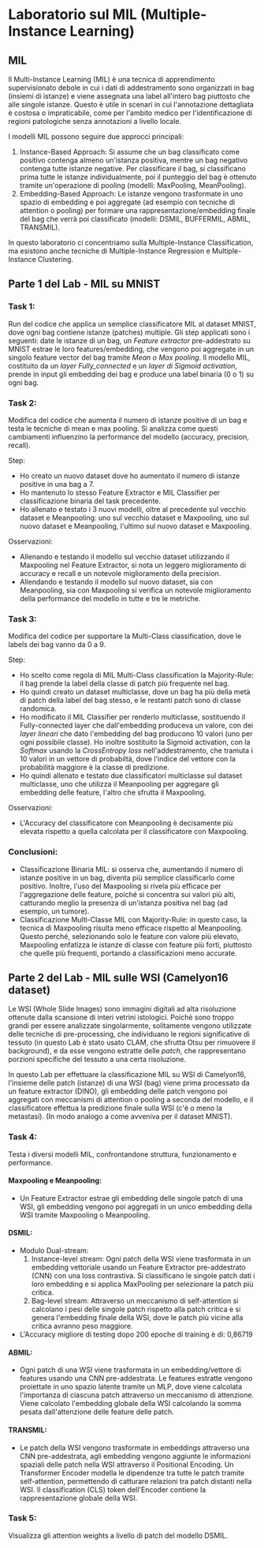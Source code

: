 # Laboratorio sul MIL (Multiple-Instance Learning)

## MIL
Il Multi-Instance Learning (MIL) è una tecnica di apprendimento supervisionato debole in cui i dati di addestramento sono organizzati in bag (insiemi di istanze) e viene assegnata una label all'intero bag piuttosto che alle singole istanze. Questo è utile in scenari in cui l'annotazione dettagliata è costosa o impraticabile, come per l'ambito medico per l'identificazione di regioni patologiche senza annotazioni a livello locale.

I modelli MIL possono seguire due approcci principali:
1. Instance-Based Approach: Si assume che un bag classificato come positivo contenga almeno un'istanza positiva, mentre un bag negativo contenga tutte istanze negative. Per classificare il bag, si classificano prima tutte le istanze individualmente, poi il punteggio del bag è ottenuto tramite un'operazione di pooling (modelli: MaxPooling, MeanPooling).
2. Embedding-Based Approach: Le istanze vengono trasformate in uno spazio di embedding e poi aggregate (ad esempio con tecniche di attention o pooling) per formare una rappresentazione/embedding finale del bag che verrà poi classificato (modelli: DSMIL, BUFFERMIL, ABMIL, TRANSMIL).

In questo laboratorio ci concentriamo sulla Multiple-Instance Classification, ma esistono anche tecniche di Multiple-Instance Regression e Multiple-Instance Clustering.

## Parte 1 del Lab - MIL su MNIST

### Task 1: 
Run del codice che applica un semplice classificatore MIL al dataset MNIST, dove ogni bag contiene istanze (patches) multiple. Gli step applicati sono i seguenti: date le istanze di un bag, un *Feature extractor* pre-addestrato su MNIST estrae le loro features/embedding, che vengono poi aggregate in un singolo feature vector del bag tramite *Mean o Max pooling*. Il modello MIL, costituito da un *layer Fully_connected* e un *layer di Sigmoid activation*, prende in input gli embedding dei bag e produce una label binaria (0 o 1) su ogni bag.
   
### Task 2: 
Modifica del codice che aumenta il numero di istanze positive di un bag e testa le tecniche di mean e max pooling. Si analizza come questi cambiamenti influenzino la performance del modello (accuracy, precision, recall).

   Step:
   - Ho creato un nuovo dataset dove ho aumentato il numero di istanze positive in una bag a 7.
   - Ho mantenuto lo stesso Feature Extractor e MIL Classifier per classificazione binaria del task precedente.
   - Ho allenato e testato i 3 nuovi modelli, oltre al precedente sul vecchio dataset e Meanpooling: uno sul vecchio dataset e Maxpooling, uno sul nuovo dataset e Meanpooling, l'ultimo sul nuovo dataset e Maxpooling.
   
   Osservazioni:
   - Allenando e testando il modello sul vecchio dataset utilizzando il Maxpooling nel Feature Extractor, si nota un leggero miglioramento di accuracy e recall e un notevole miglioramento della precision.
   - Allendando e testando il modello sul nuovo dataset, sia con Meanpooling, sia con Maxpooling si verifica un notevole miglioramento della performance del modello in tutte e tre le metriche.

   
### Task 3:
Modifica del codice per supportare la Multi-Class classification, dove le labels dei bag vanno da 0 a 9.

   Step:
   - Ho scelto come regola di MIL Multi-Class classification la Majority-Rule: il bag prende la label della classe di patch più frequente nel bag. 
   - Ho quindi creato un dataset multiclasse, dove un bag ha più della metà di patch della label del bag stesso, e le restanti patch sono di classe randomica.
   - Ho modificato il MIL Classifier per renderlo multiclasse, sostituendo il Fully-connected layer che dall'embedding produceva un valore, con dei *layer lineari* che dato l'embedding del bag producono 10 valori (uno per ogni possibile classe). Ho inoltre sostituito la Sigmoid activation, con la *Softmax* usando la *CrossEntropy loss* nell'addestramento, che tramuta i 10 valori in un vettore di probabiltà, dove l'indice del vettore con la probabilità maggiore è la classe di predizione.
   - Ho quindi allenato e testato due classificatori multiclasse sul dataset multiclasse, uno che utilizza il Meanpooling per aggregare gli embedding delle feature, l'altro che sfrutta il Maxpooling.
  
   Osservazioni:
   - L'Accuracy del classificatore con Meanpooling è decisamente più elevata rispetto a quella calcolata per il classificatore con Maxpooling.

### Conclusioni:
- Classificazione Binaria MIL: si osserva che, aumentando il numero di istanze positive in un bag, diventa più semplice classificarlo come positivo. Inoltre, l'uso del Maxpooling si rivela più efficace per l'aggregazione delle feature, poiché si concentra sui valori più alti, catturando meglio la presenza di un'istanza positiva nel bag (ad esempio, un tumore).
- Classificazione Multi-Classe MIL con Majority-Rule: in questo caso, la tecnica di Maxpooling risulta meno efficace rispetto al Meanpooling. Questo perché, selezionando solo le feature con valore più elevato, Maxpooling enfatizza le istanze di classe con feature più forti, piuttosto che quelle più frequenti, portando a classificazioni meno accurate.
  
   
## Parte 2 del Lab - MIL sulle WSI (Camelyon16 dataset)

Le WSI (Whole Slide Images) sono immagini digitali ad alta risoluzione ottenute dalla scansione di interi vetrini istologici. Poichè sono troppo grandi per essere analizzate singolarmente, solitamente vengono utilizzate delle tecniche di pre-processing, che individuano le regioni significative di tessuto (in questo Lab è stato usato CLAM, che sfrutta Otsu per rimuovere il background), e da esse vengono estratte delle *patch*, che rappresentano porzioni specifiche del tessuto a una certa risoluzione.

In questo Lab per effettuare la classificazione MIL su WSI di Camelyon16, l'insieme delle patch (istanze) di una WSI (bag) viene prima processato da un feature extractor (DINO), gli embedding delle patch vengono poi aggregati con meccanismi di attention o pooling a seconda del modello, e il classificatore effettua la predizione finale sulla WSI (c'è o meno la metastasi). (In modo analogo a come avveniva per il dataset MNIST).

### Task 4: 
Testa i diversi modelli MIL, confrontandone struttura, funzionamento e performance.


#### Maxpooling e Meanpooling:
- Un Feature Extractor estrae gli embedding delle singole patch di una WSI, gli embedding vengono poi aggregati in un unico embedding della WSI tramite Maxpooling o Meanpooling.
  
#### DSMIL: 
- Modulo Dual-stream:
  1. Instance-level stream: Ogni patch della WSI viene trasformata in un embedding vettoriale usando un Feature Extractor pre-addestrato (CNN) con una loss contrastiva. Si classificano le singole patch dati i loro embedding e si applica MaxPooling per selezionare la patch più critica.
  2. Bag-level stream: Attraverso un meccanismo di self-attention si calcolano i pesi delle singole patch rispetto alla patch critica e si genera l'embedding finale della WSI, dove le patch più vicine alla critica avranno peso maggiore.
- L'Accuracy migliore di testing dopo 200 epoche di training è di: 0,86719

#### ABMIL:
- Ogni patch di una WSI viene trasformata in un embedding/vettore di features usando una CNN pre-addestrata. Le features estratte vengono proiettate in uno spazio latente tramite un MLP, dove viene calcolata l'importanza di ciascuna patch attraverso un meccanismo di attenzione. Viene calcolato l'embedding globale della WSI calcolando la somma pesata dall'attenzione delle feature delle patch.

#### TRANSMIL:
- Le patch della WSI vengono trasformate in embeddings attraverso una CNN pre-addestrata, agli embedding vengono aggiunte le informazioni spaziali delle patch nella WSI attraverso il Positional Encoding. Un Transformer Encoder modella le dipendenze tra tutte le patch tramite self-attention, permettendo di catturare relazioni tra patch distanti nella WSI. Il classification (CLS) token dell'Encoder contiene la rappresentazione globale della WSI.


### Task 5:
Visualizza gli attention weights a livello di patch del modello DSMIL.


